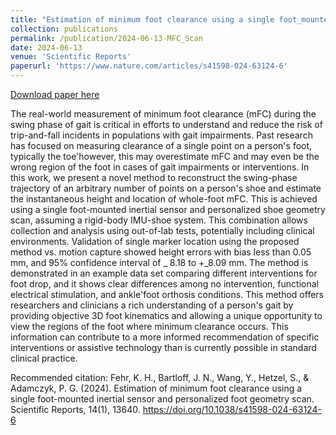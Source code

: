 ```yaml
---
title: "Estimation of minimum foot clearance using a single foot_mounted inertial sensor and personalized foot geometry scan"
collection: publications
permalink: /publication/2024-06-13-MFC_Scan
date: 2024-06-13
venue: 'Scientific Reports'
paperurl: 'https://www.nature.com/articles/s41598-024-63124-6'
---
```


<a href='https://www.nature.com/articles/s41598-024-63124-6'>Download paper here</a>

The real-world measurement of minimum foot clearance (mFC) during the swing phase of gait is critical in efforts to understand and reduce the risk of trip-and-fall incidents in populations with gait impairments. Past research has focused on measuring clearance of a single point on a person&apos;s foot, typically the toe&apos;however, this may overestimate mFC and may even be the wrong region of the foot in cases of gait impairments or interventions. In this work, we present a novel method to reconstruct the swing-phase trajectory of an arbitrary number of points on a person&apos;s shoe and estimate the instantaneous height and location of whole-foot mFC. This is achieved using a single foot-mounted inertial sensor and personalized shoe geometry scan, assuming a rigid-body IMU-shoe system. This combination allows collection and analysis using out-of-lab tests, potentially including clinical environments. Validation of single marker location using the proposed method vs. motion capture showed height errors with bias less than 0.05 mm, and 95% confidence interval of _ 8.18 to +_8.09 mm. The method is demonstrated in an example data set comparing different interventions for foot drop, and it shows clear differences among no intervention, functional electrical stimulation, and ankle&apos;foot orthosis conditions. This method offers researchers and clinicians a rich understanding of a person&apos;s gait by providing objective 3D foot kinematics and allowing a unique opportunity to view the regions of the foot where minimum clearance occurs. This information can contribute to a more informed recommendation of specific interventions or assistive technology than is currently possible in standard clinical practice.

Recommended citation: Fehr, K. H., Bartloff, J. N., Wang, Y., Hetzel, S., & Adamczyk, P. G. (2024). Estimation of minimum foot clearance using a single foot-mounted inertial sensor and personalized foot geometry scan. Scientific Reports, 14(1), 13640. https://doi.org/10.1038/s41598-024-63124-6